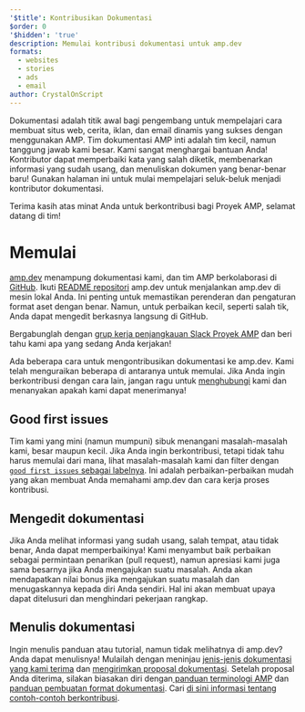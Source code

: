 ```yaml
---
'$title': Kontribusikan Dokumentasi
$order: 0
'$hidden': 'true'
description: Memulai kontribusi dokumentasi untuk amp.dev
formats:
  - websites
  - stories
  - ads
  - email
author: CrystalOnScript
---
```


Dokumentasi adalah titik awal bagi pengembang untuk mempelajari cara membuat situs web, cerita, iklan, dan email dinamis yang sukses dengan menggunakan AMP. Tim dokumentasi AMP inti adalah tim kecil, namun tanggung jawab kami besar. Kami sangat menghargai bantuan Anda! Kontributor dapat memperbaiki kata yang salah diketik, membenarkan informasi yang sudah usang, dan menuliskan dokumen yang benar-benar baru! Gunakan halaman ini untuk mulai mempelajari seluk-beluk menjadi kontributor dokumentasi.

Terima kasih atas minat Anda untuk berkontribusi bagi Proyek AMP, selamat datang di tim!

# Memulai

[amp.dev](https://amp.dev/) menampung dokumentasi kami, dan tim AMP berkolaborasi di [GitHub](https://github.com/ampproject). Ikuti [README repositori](https://github.com/ampproject/amp.dev) amp.dev untuk menjalankan amp.dev di mesin lokal Anda. Ini penting untuk memastikan perenderan dan pengaturan format aset dengan benar. Namun, untuk perbaikan kecil, seperti salah tik, Anda dapat mengedit berkasnya langsung di GitHub.

Bergabunglah dengan [grup kerja penjangkauan Slack Proyek AMP](https://docs.google.com/forms/d/e/1FAIpQLSd83J2IZA6cdR6jPwABGsJE8YL4pkypAbKMGgUZZriU7Qu6Tg/viewform?fbzx=4406980310789882877) [](https://github.com/ampproject/wg-outreach)dan beri tahu kami apa yang sedang Anda kerjakan!

Ada beberapa cara untuk mengontribusikan dokumentasi ke amp.dev. Kami telah menguraikan beberapa di antaranya untuk memulai. Jika Anda ingin berkontribusi dengan cara lain, jangan ragu untuk [menghubungi](https://github.com/ampproject/wg-outreach) kami dan menanyakan apakah kami dapat menerimanya!

## Good first issues

Tim kami yang mini (namun mumpuni) sibuk menangani masalah-masalah kami, besar maupun kecil. Jika Anda ingin berkontribusi, tetapi tidak tahu harus memulai dari mana, lihat masalah-masalah kami dan filter dengan [`good first issues` sebagai labelnya](https://github.com/ampproject/amp.dev/labels/good%20first%20issue). Ini adalah perbaikan-perbaikan mudah yang akan membuat Anda memahami amp.dev dan cara kerja proses kontribusi.

## Mengedit dokumentasi

Jika Anda melihat informasi yang sudah usang, salah tempat, atau tidak benar, Anda dapat memperbaikinya! Kami menyambut baik perbaikan sebagai permintaan penarikan (pull request), namun apresiasi kami juga sama besarnya jika Anda mengajukan suatu masalah. Anda akan mendapatkan nilai bonus jika mengajukan suatu masalah dan menugaskannya kepada diri Anda sendiri. Hal ini akan membuat upaya dapat ditelusuri dan menghindari pekerjaan rangkap.

## Menulis dokumentasi

Ingin menulis panduan atau tutorial, namun tidak melihatnya di amp.dev? Anda dapat menulisnya! Mulailah dengan meninjau [jenis-jenis dokumentasi yang kami terima](documentation-types.md) dan [mengirimkan proposal dokumentasi](https://github.com/ampproject/amp.dev/issues/new?assignees=&labels=&template=--content-proposal-.md&title=Content+proposal+). Setelah proposal Anda diterima, silakan biasakan diri dengan[ panduan terminologi AMP](formatting.md?format=websites) dan [panduan pembuatan format dokumentasi](formatting.md). Cari [di sini informasi tentang contoh-contoh berkontribusi](https://github.com/ampproject/amp.dev/blob/future/contributing/samples.md).
